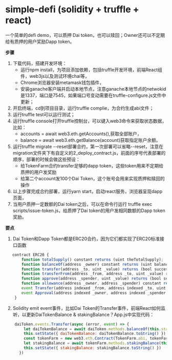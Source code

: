 # simple-defi (solidity + truffle + react)
一个简单的defi demo，可以质押 Dai token，也可以赎回；Owner还可以不定期给有质押的用户奖励Dapp token。

**步骤**

1. 下载代码，搭建开发环境：
    - 运行npm install，为项目添加依赖，包括truffle开发环境，前端React组件，web3js以及测试环境chai等，
    - Chrome浏览器安装metamask钱包插件，
    - 安装ganache客户端并启动本地节点，注意ganache本地节点的netwokid是1337，端口是7545，如果端口号变动需要在truffle-configure.js文件中更新；
2. 开启终端，cd到项目目录，运行truffle complie，为合约生成abi文件；
3. 运行truffle test可以运行测试；
4. 运行truffle console打开truffle控制台，可以键入web3命令来获取状态数据，比如：
    - accounts = await web3.eth.getAccounts(),获取全部账户，
    - balance = await web3.eth.getBalance(account)获取指定账户余额。
5. 运行truffle migrate --reset部署合约，第一次部署可以省略--reset，注意在migration文件夹下有自定义的2_deploy_contract.js，前面的序号代表部署的顺序，部署的时候会做这些预设：
    - 给TokenFarm合约transfer足够的dapp token，这些token用来不定期给质押的用户发奖励
    - 给第二个account发100个Dai Token，这个账号会用来实现质押和赎回的操作
6. 以上步骤完成合约部署，运行yarn start，启动react服务，浏览器呈现dapp页面，
7. 当用户质押一定数额的Dai token之后，可以在命令行运行 truffle exec scripts/issue-token.js，给质押了Dai token的用户发相同数额的Dapp token奖励。

**要点**
1. Dai Token和Dapp Token都是ERC20合约，因为它们都实现了ERC20标准接口函数
```javascript
   contract ERC20 {
       function totalSupply() constant returns (uint theTotalSupply);
       function balanceOf(address _owner) constant returns (uint balance);
       function transfer(address _to, uint _value) returns (bool success);
       function transferFrom(address _from, address _to, uint _value) returns (bool success);
       function approve(address _spender, uint _value) returns (bool success);
       function allowance(address _owner, address _spender) constant returns (uint remaining);
       event Transfer(address indexed _from, address indexed _to, uint _value);
       event Approval(address indexed _owner, address indexed _spender, uint _value);
    }
```

2. Solidity emit event事件，比如Dai Token的Transfer事件，前端React如何监听，以更新DaiTokenBalance & stakingBalance？App.js中实现代码：
```javascript
    daiToken.events.Transfer(async (error, event) => {
        let daiTokenBalance = await daiToken.methods.balanceOf(this.state.account).call()
        this.setState({ daiTokenBalance: daiTokenBalance.toString() })
        const tokenFarm = new web3.eth.Contract(TokenFarm.abi, tokenFarmData.address)
        let stakingBalance = await tokenFarm.methods.stakingBalance(this.state.account).call()
        this.setState({ stakingBalance: stakingBalance.toString() })
      })
```
